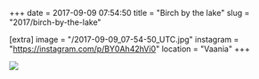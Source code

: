 +++
date = 2017-09-09 07:54:50
title = "Birch by the lake"
slug = "2017/birch-by-the-lake"

[extra]
image = "/2017-09-09_07-54-50_UTC.jpg"
instagram = "https://instagram.com/p/BY0Ah42hVi0"
location = "Vaania"
+++

<img src="/2017-09-09_07-54-50_UTC.jpg" />
